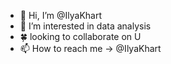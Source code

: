 - 👋 Hi, I’m @IlyaKhart
- 👀 I’m interested in data analysis
- 🍀 looking to collaborate on U
- 📫 How to reach me -> @IlyaKhart

<!---
IlyaKhart/IlyaKhart is a ✨ special ✨ repository because its `README.md` (this file) appears on your GitHub profile.
You can click the Preview link to take a look at your changes.
---->
